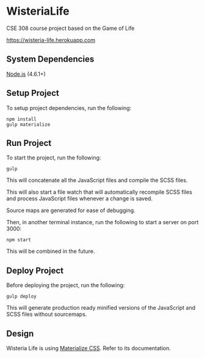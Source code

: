 # WisteriaLife
CSE 308 course project based on the Game of Life

https://wisteria-life.herokuapp.com

## System Dependencies
[Node.js](https://nodejs.org/en/) (4.6.1+)

## Setup Project
To setup project dependencies, run the following:

```
npm install
gulp materialize
```

## Run Project
To start the project, run the following:

```
gulp
```

This will concatenate all the JavaScript files and compile the SCSS files.

This will also start a file watch that will automatically recompile SCSS files and
process JavaScript files whenever a change is saved.

Source maps are generated for ease of debugging.

Then, in another terminal instance, run the following to start a server on port 3000:

```
npm start
```

This will be combined in the future.

## Deploy Project
Before deploying the project, run the following:

```
gulp deploy
```

This will generate production ready minified versions of the JavaScript and SCSS files without sourcemaps.

## Design
Wisteria Life is using [Materialize CSS](http://materializecss.com/getting-started.html). Refer to its documentation.
